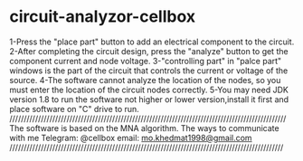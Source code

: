 # circuit-analyzor-cellbox
1-Press the "place part" button to add an electrical component to the circuit. 2-After completing the circuit design, press the "analyze" button to get      the component current and node voltage. 3-"controlling part" in "palce part" windows is the part of the circuit that      controls the current or voltage of the source.  4-The software cannot analyze the location of the nodes, so you must      enter the location of the circuit nodes correctly. 5-You may need JDK version 1.8 to run the software not higher or lower version,install it first    and place software on "C" drive to run. ///////////////////////////////////////////////////////////////////////////////////////////////// The software is based on the MNA algorithm. The ways to communicate with me   Telegram: @cellbox   email: mo.khedmat1998@gmail.com ////////////////////////////////////////////////////////////////////////////////////////////////

